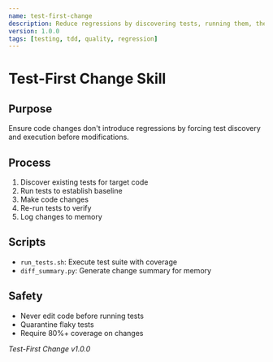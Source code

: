 ```yaml
---
name: test-first-change
description: Reduce regressions by discovering tests, running them, then editing code
version: 1.0.0
tags: [testing, tdd, quality, regression]
---
```


# Test-First Change Skill

## Purpose
Ensure code changes don't introduce regressions by forcing test discovery and execution before modifications.

## Process
1. Discover existing tests for target code
2. Run tests to establish baseline
3. Make code changes
4. Re-run tests to verify
5. Log changes to memory

## Scripts
- `run_tests.sh`: Execute test suite with coverage
- `diff_summary.py`: Generate change summary for memory

## Safety
- Never edit code before running tests
- Quarantine flaky tests
- Require 80%+ coverage on changes

*Test-First Change v1.0.0*
